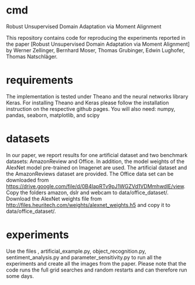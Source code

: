# cmd
Robust Unsupervised Domain Adaptation via Moment Alignment

This repository contains code for reproducing the experiments reported in the paper [Robust Unsupervised Domain Adaptation via Moment Alignment] by Werner Zellinger, Bernhard Moser, Thomas Grubinger, Edwin Lughofer, Thomas Natschläger.

# requirements
The implementation is tested under Theano and the neural networks library Keras. For installing Theano and Keras please follow the installation instruction on the respective github pages. You will also need: numpy, pandas, seaborn, matplotlib, and scipy

# datasets
In our paper, we report results for one artificial dataset and two benchmark datasets: AmazonReview and Office. In addition, the model weights of the AlexNet model pre-trained on Imagenet are used. The artificial dataset and the AmazonReviews dataset are provided. The Office data set can be downloaded from https://drive.google.com/file/d/0B4IapRTv9pJ1WGZVd1VDMmhwdlE/view. Copy the folders amazon, dslr and webcam to data/office_dataset/. Download the AlexNet weights file from http://files.heuritech.com/weights/alexnet_weights.h5 and copy it to  data/office_dataset/.

# experiments
Use the files , artificial_example.py, object_recognition.py, sentiment_analysis.py and parameter_sensitivity.py to run all the experiments and create all the images from the paper. Please note that the code runs the full grid searches and random restarts and can therefore run some days.